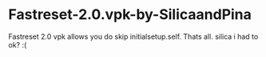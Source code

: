 # Fastreset-2.0.vpk-by-SilicaandPina
Fastreset 2.0 vpk allows you do skip initialsetup.self. Thats all.
silica i had to ok? :(
